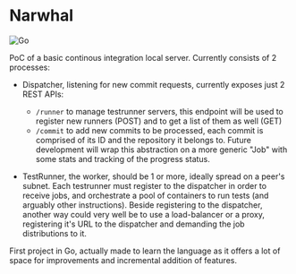 Narwhal
=======

![Go](https://github.com/codepr/narwhal/workflows/Go/badge.svg)

PoC of a basic continous integration local server. Currently consists of 2
processes:

- Dispatcher, listening for new commit requests, currently exposes just 2 REST
  APIs:
  - `/runner` to manage testrunner servers, this endpoint will be used to
    register new runners (POST) and to get a list of them as well (GET)
  - `/commit` to add new commits to be processed, each commit is comprised of
    its ID and the repository it belongs to. Future development will wrap this
    abstraction on a more generic "Job" with some stats and tracking of the
    progress status.

- TestRunner, the worker, should be 1 or more, ideally spread on a peer's subnet.
  Each testrunner must register to the dispatcher in order to receive jobs, and
  orchestrate a pool of containers to run tests (and arguably other instructions).
  Beside registering to the dispatcher, another way could very well be to use a
  load-balancer or a proxy, registering it's URL to the dispatcher and
  demanding the job distributions to it.

First project in Go, actually made to learn the language as it offers a lot of
space for improvements and incremental addition of features.

